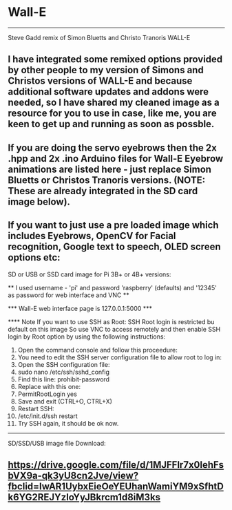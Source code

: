 # Wall-E
--------
Steve Gadd remix of Simon Bluetts and Christo Tranoris WALL-E 

I have integrated some remixed options provided by other people to my version of Simons and Christos versions of WALL-E and because additional software updates and addons were needed, so I have shared my cleaned image as a resource for you to use in case, like me, you are keen to get up and running as soon as possble. 
-------------------------------------------------------------
If you are doing the servo eyebrows then the 2x .hpp and 2x .ino Arduino files for Wall-E Eyebrow animations are listed here - just replace Simon Bluetts or Christos Tranoris versions. (NOTE: These are already integrated in the SD card image below).
------------------------------------------------------------------------------------------------------------------------------------------
If you want to just use a pre loaded image which includes Eyebrows, OpenCV for Facial recognition, Google text to speech, OLED screen options etc:
------------------------------------------------------------------------------------------------------------------------------------------
SD or USB or SSD card image for Pi 3B+ or 4B+ versions:

** I used username - 'pi' and password 'raspberry' (defaults) and '12345' as password for web interface and VNC **

*** Wall-E web interface page is 127.0.0.1:5000 ***

**** Note If you want to use SSH as Root: SSH Root login is restricted bu default on this image
So use VNC to access remotely and then enable SSH login by Root option by using the following instructions: 

1. Open the command console and follow this proceedure:
2. You need to edit the SSH server configuration file to allow root to log in:
3. Open the SSH configuration file:
4. sudo nano /etc/ssh/sshd_config
5. Find this line: prohibit-password
6. Replace with this one:
7. PermitRootLogin yes
8. Save and exit (CTRL+O, CTRL+X)
9. Restart SSH:
10. /etc/init.d/ssh restart
11. Try SSH again, it should be ok now.
****
SD/SSD/USB image file Download:


https://drive.google.com/file/d/1MJFFlr7x0lehFsbVX9a-qk3yU8cn2Jve/view?fbclid=IwAR1UybxEieOeYEUhanWamiYM9xSfhtDk6YG2REJYzIoYyJBkrcm1d8iM3ks
-------------------------------------------------------------------------------------------------------------------------------------------
